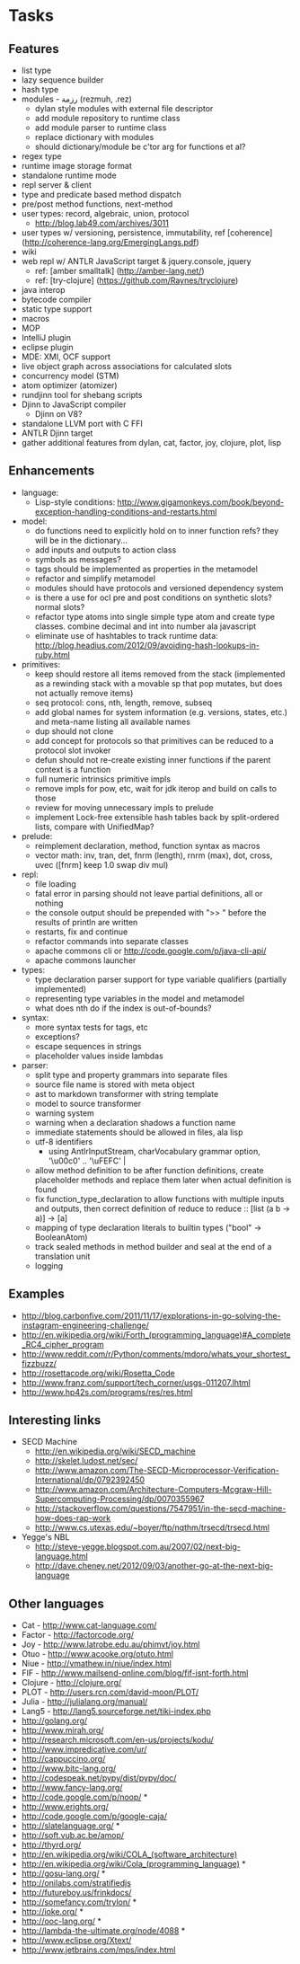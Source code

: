 # Tasks

## Features

- list type
- lazy sequence builder
- hash type
- modules - رزمة (rezmuh, .rez)
  - dylan style modules with external file descriptor
  - add module repository to runtime class
  - add module parser to runtime class
  - replace dictionary with modules
  - should dictionary/module be c'tor arg for functions et al?
- regex type
- runtime image storage format
- standalone runtime mode
- repl server & client
- type and predicate based method dispatch
- pre/post method functions, next-method
- user types: record, algebraic, union, protocol
  - http://blog.lab49.com/archives/3011
- user types w/ versioning, persistence, immutability, ref [coherence] (http://coherence-lang.org/EmergingLangs.pdf)
- wiki
- web repl w/ ANTLR JavaScript target & jquery.console, jquery
  - ref: [amber smalltalk] (http://amber-lang.net/)
  - ref: [try-clojure] (https://github.com/Raynes/tryclojure)
- java interop
- bytecode compiler
- static type support
- macros
- MOP
- IntelliJ plugin
- eclipse plugin
- MDE: XMI, OCF support
- live object graph across associations for calculated slots
- concurrency model (STM)
- atom optimizer (atomizer)
- rundjinn tool for shebang scripts
- Djinn to JavaScript compiler
  - Djinn on V8?
- standalone LLVM port with C FFI
- ANTLR Djinn target
- gather additional features from dylan, cat, factor, joy, clojure, plot, lisp

## Enhancements

- language:
  - Lisp-style conditions: http://www.gigamonkeys.com/book/beyond-exception-handling-conditions-and-restarts.html
- model:
  - do functions need to explicitly hold on to inner function refs? they will be in the dictionary...
  - add inputs and outputs to action class
  - symbols as messages?
  - tags should be implemented as properties in the metamodel
  - refactor and simplify metamodel
  - modules should have protocols and versioned dependency system
  - is there a use for ocl pre and post conditions on synthetic slots? normal slots?
  - refactor type atoms into single simple type atom and create type classes.  combine decimal and int into number ala javascript
  - eliminate use of hashtables to track runtime data: http://blog.headius.com/2012/09/avoiding-hash-lookups-in-ruby.html
- primitives:
  - keep should restore all items removed from the stack (implemented as a rewinding stack with a movable sp that pop mutates, but does not actually remove items)
  - seq protocol: cons, nth, length, remove, subseq
  - add global names for system information (e.g. versions, states, etc.) and meta-name listing all available names
  - dup should not clone
  - add concept for protocols so that primitives can be reduced to a protocol slot invoker
  - defun should not re-create existing inner functions if the parent context is a function
  - full numeric intrinsics primitive impls
  - remove impls for pow, etc, wait for jdk iterop and build on calls to those
  - review for moving unnecessary impls to prelude
  - implement Lock-free extensible hash tables back by split-ordered lists, compare with UnifiedMap?
- prelude:
  - reimplement declaration, method, function syntax as macros
  - vector math: inv, tran, det, fnrm (length), rnrm (max), dot, cross, uvec ([fnrm] keep 1.0 swap div mul)
- repl:
  - file loading
  - fatal error in parsing should not leave partial definitions, all or nothing
  - the console output should be prepended with ">> " before the results of println are written
  - restarts, fix and continue
  - refactor commands into separate classes
  - apache commons cli or http://code.google.com/p/java-cli-api/
  - apache commons launcher
- types:
  - type declaration parser support for type variable qualifiers (partially implemented)
  - representing type variables in the model and metamodel
  - what does nth do if the index is out-of-bounds?
- syntax:
  - more syntax tests for tags, etc
  - exceptions?
  - escape sequences in strings
  - placeholder values inside lambdas
- parser:
  - split type and property grammars into separate files
  - source file name is stored with meta object
  - ast to markdown transformer with string template
  - model to source transformer
  - warning system
  - warning when a declaration shadows a function name
  - immediate statements should be allowed in files, ala lisp
  - utf-8 identifiers
    - using AntlrInputStream, charVocabulary grammar option, '\u00c0' .. '\uFEFC' | <ascii range>
  - allow method definition to be after function definitions, create placeholder methods and replace them later when actual definition is found
  - fix function_type_declaration to allow functions with multiple inputs and outputs, then correct definition of reduce to reduce :: [list<a> (a b -> a)] -> [a]
  - mapping of type declaration literals to builtin types ("bool" -> BooleanAtom)
  - track sealed methods in method builder and seal at the end of a translation unit
  - logging

## Examples

- http://blog.carbonfive.com/2011/11/17/explorations-in-go-solving-the-instagram-engineering-challenge/
- http://en.wikipedia.org/wiki/Forth_(programming_language)#A_complete_RC4_cipher_program
- http://www.reddit.com/r/Python/comments/mdoro/whats_your_shortest_fizzbuzz/
- http://rosettacode.org/wiki/Rosetta_Code
- http://www.franz.com/support/tech_corner/usgs-011207.lhtml
- http://www.hp42s.com/programs/res/res.html

## Interesting links

- SECD Machine
  - http://en.wikipedia.org/wiki/SECD_machine
  - http://skelet.ludost.net/sec/
  - http://www.amazon.com/The-SECD-Microprocessor-Verification-International/dp/0792392450
  - http://www.amazon.com/Architecture-Computers-Mcgraw-Hill-Supercomputing-Processing/dp/0070355967
  - http://stackoverflow.com/questions/7547951/in-the-secd-machine-how-does-rap-work
  - http://www.cs.utexas.edu/~boyer/ftp/nqthm/trsecd/trsecd.html
- Yegge's NBL
  - http://steve-yegge.blogspot.com.au/2007/02/next-big-language.html
  - http://dave.cheney.net/2012/09/03/another-go-at-the-next-big-language
  
## Other languages

- Cat - http://www.cat-language.com/
- Factor - http://factorcode.org/
- Joy - http://www.latrobe.edu.au/phimvt/joy.html
- Otuo - http://www.acooke.org/otuto.html
- Niue - http://vmathew.in/niue/index.html
- FIF - http://www.mailsend-online.com/blog/fif-isnt-forth.html
- Clojure - http://clojure.org/
- PLOT - http://users.rcn.com/david-moon/PLOT/
- Julia - http://julialang.org/manual/
- Lang5 - http://lang5.sourceforge.net/tiki-index.php
- http://golang.org/
- http://www.mirah.org/
- http://research.microsoft.com/en-us/projects/kodu/
- http://www.impredicative.com/ur/
- http://cappuccino.org/
- http://www.bitc-lang.org/
- http://codespeak.net/pypy/dist/pypy/doc/
- http://www.fancy-lang.org/
- http://code.google.com/p/noop/ *
- http://www.erights.org/
- http://code.google.com/p/google-caja/
- http://slatelanguage.org/ *
- http://soft.vub.ac.be/amop/
- http://thyrd.org/
- http://en.wikipedia.org/wiki/COLA_(software_architecture)
- http://en.wikipedia.org/wiki/Cola_(programming_language) *
- http://gosu-lang.org/ *
- http://onilabs.com/stratifiedjs
- http://futureboy.us/frinkdocs/
- http://somefancy.com/trylon/ *
- http://ioke.org/ *
- http://ooc-lang.org/ *
- http://lambda-the-ultimate.org/node/4088 *
- http://www.eclipse.org/Xtext/
- http://www.jetbrains.com/mps/index.html
